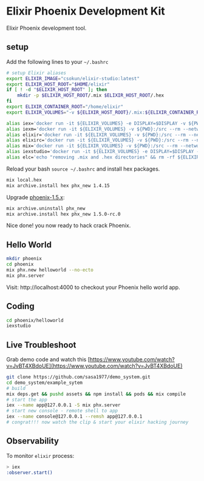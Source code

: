 # Elixir Phoenix Development Kit

Elixir Phoenix development tool.

## setup

Add the following lines to your `~/.bashrc`

```bash
# setup Elixir aliases
export ELIXIR_IMAGE="csokun/elixir-studio:latest"
export ELIXIR_HOST_ROOT="$HOME/elixir"
if [ ! -d "$ELIXIR_HOST_ROOT" ]; then
    mkdir -p $ELIXIR_HOST_ROOT/.mix $ELIXIR_HOST_ROOT/.hex
fi
export ELIXIR_CONTAINER_ROOT="/home/elixir"
export ELIXIR_VOLUMES="-v ${ELIXIR_HOST_ROOT}/.mix:${ELIXIR_CONTAINER_ROOT}/.mix -v ${ELIXIR_HOST_ROOT}/.hex:${ELIXIR_CONTAINER_ROOT}/.hex --mount type=bind,source=${HOME}/.gitconfig,target=${ELIXIR_CONTAINER_ROOT}/.gitconfig,readonly --workdir /src"

alias iex='docker run -it ${ELIXIR_VOLUMES} -e DISPLAY=$DISPLAY -v ${PWD}:/src --rm --network=host ${ELIXIR_IMAGE}'
alias iexm='docker run -it ${ELIXIR_VOLUMES} -v ${PWD}:/src --rm --network=host ${ELIXIR_IMAGE} iex -S mix'
alias elixir='docker run -it ${ELIXIR_VOLUMES} -v ${PWD}:/src --rm --network=host ${ELIXIR_IMAGE} elixir'
alias elixirc='docker run -it ${ELIXIR_VOLUMES} -v ${PWD}:/src --rm --network=host ${ELIXIR_IMAGE} elixirc'
alias mix='docker run -it ${ELIXIR_VOLUMES} -v ${PWD}:/src --rm --network=host ${ELIXIR_IMAGE} mix'
alias iexstudio='docker run -it ${ELIXIR_VOLUMES} -e DISPLAY=$DISPLAY -v ${PWD}:/src --rm --network=host ${ELIXIR_IMAGE} studio'
alias elc='echo "removing .mix and .hex directories" && rm -rf ${ELIXIRROOT}/.mix && rm -rf ${ELIXIRROOT}/.hex'
```
Reload your bash `source ~/.bashrc` and install hex packages.

```bash
mix local.hex
mix archive.install hex phx_new 1.4.15
```

Upgrade [phoenix-1.5.x](https://elixirforum.com/t/phoenix-1-5-0-rc-0-released/30693):

```bash
mix archive.uninstall phx_new
mix archive.install hex phx_new 1.5.0-rc.0
```

Nice done! you now ready to hack crack Phoenix.

## Hello World

```bash
mkdir phoenix
cd phoenix
mix phx.new helloworld --no-ecto
mix phx.server
```

Visit: http://localhost:4000 to checkout your Phoenix hello world app.

## Coding

```bash
cd phoenix/helloworld
iexstudio
```

## Live Troubleshoot

Grab demo code and watch this [https://www.youtube.com/watch?v=JvBT4XBdoUE](https://www.youtube.com/watch?v=JvBT4XBdoUE) 

```bash
git clone https://github.com/sasa1977/demo_system.git
cd demo_system/example_sytem
# build
mix deps.get && pushd assets && npm install && pods && mix compile
# start the app
iex --name app@127.0.0.1 -S mix phx.server
# start new console - remote shell to app
iex --name console@127.0.0.1 --remsh app@127.0.0.1
# congrat!!! now watch the clip & start your elixir hacking journey 
```

## Observability

To monitor `elixir` process:

```bash
> iex
:observer.start()
```